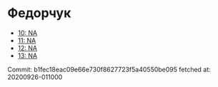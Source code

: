 # Федорчук
- [10: NA](10.md)
- [11: NA](11.md)
- [12: NA](12.md)
- [13: NA](13.md)

Commit: b1fec18eac09e66e730f8627723f5a40550be095
 fetched at: 20200926-011000
